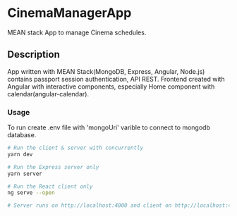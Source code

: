 # CinemaManagerApp

MEAN stack App to manage Cinema schedules.

## Description
App written with MEAN Stack(MongoDB, Express, Angular, Node.js) contains passport session authentication, API REST. Frontend created with Angular with interactive components, especially Home component with calendar(angular-calendar).
### Usage
To run create .env file with 'mongoUri' varible to connect to mongodb database.
```bash
# Run the client & server with concurrently
yarn dev

# Run the Express server only
yarn server

# Run the React client only
ng serve --open

# Server runs on http://localhost:4000 and client on http://localhost:4200
```
